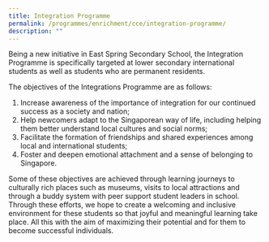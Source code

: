 ```yaml
---
title: Integration Programme
permalink: /programmes/enrichment/cce/integration-programme/
description: ""
---
```

<p>Being a new initiative in East Spring Secondary School, the Integration Programme is specifically targeted at lower secondary international students as well as students who are permanent residents.</p>
<p>The objectives of the Integrations Programme are as follows:</p>
<ol>
<li>Increase awareness of the importance of integration for our continued success as a society and nation;</li>
<li>Help newcomers adapt to the Singaporean way of life, including helping them better understand local cultures and social norms;</li>
<li>Facilitate the formation of friendships and shared experiences among local and international students;</li>
<li>Foster and deepen emotional attachment and a sense of belonging to Singapore.</li>
</ol>
<p>Some of these objectives are achieved through learning journeys to culturally rich places such as museums, visits to local attractions and through a buddy system with peer support student leaders in school. Through these efforts, we hope to create a welcoming and inclusive environment for these students so that joyful and meaningful learning take place. All this with the aim of maximizing their potential and for them to become successful individuals.</p>